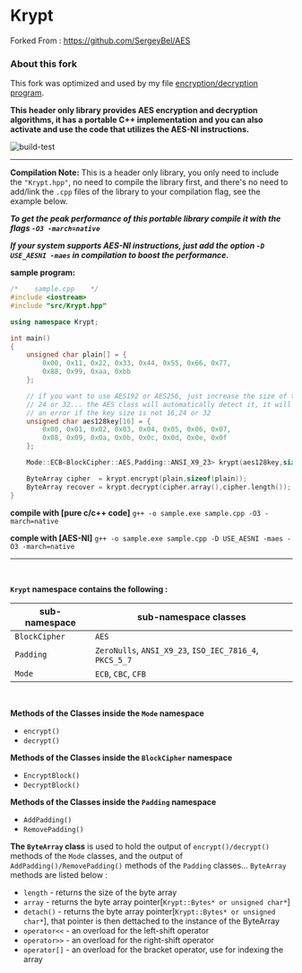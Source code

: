 # Krypt

Forked From : https://github.com/SergeyBel/AES

### About this fork

This fork was optimized and used by my file [encryption/decryption program](https://github.com/mrdcvlsc/bethela).

**This header only library provides AES encryption and decryption algorithms, it has a portable C++ implementation and you can also activate and use the code that utilizes the AES-NI instructions.**

![build-test](https://github.com/mrdcvlsc/AES/actions/workflows/google-test.yml/badge.svg)

-----------

**Compilation Note:** This is a header only library, you only need to include the ```"Krypt.hpp"```, no need to compile the library first, and there's no need to add/link the ```.cpp``` files of the library to your compilation flag, see the example below.

***To get the peak performance of this portable library compile it with the flags ```-O3 -march=native```***

***If your system supports AES-NI instructions, just add the option ```-D USE_AESNI -maes``` in compilation to boost the performance.***

**sample program:**
```c++
/*    sample.cpp    */
#include <iostream>
#include "src/Krypt.hpp"

using namespace Krypt;

int main()
{
    unsigned char plain[] = {
        0x00, 0x11, 0x22, 0x33, 0x44, 0x55, 0x66, 0x77,
        0x88, 0x99, 0xaa, 0xbb
    };

    // if you want to use AES192 or AES256, just increase the size of the key to
    // 24 or 32... the AES class will automatically detect it, it will aslo throw
    // an error if the key size is not 16,24 or 32
    unsigned char aes128key[16] = {
        0x00, 0x01, 0x02, 0x03, 0x04, 0x05, 0x06, 0x07,
        0x08, 0x09, 0x0a, 0x0b, 0x0c, 0x0d, 0x0e, 0x0f
    };

    Mode::ECB<BlockCipher::AES,Padding::ANSI_X9_23> krypt(aes128key,sizeof(aes128key));

    ByteArray cipher  = krypt.encrypt(plain,sizeof(plain));
    ByteArray recover = krypt.decrypt(cipher.array(),cipher.length());
}
```

**compile with [pure c/c++ code]** ```g++ -o sample.exe sample.cpp -O3 -march=native```

**comple with [AES-NI]** ```g++ -o sample.exe sample.cpp -D USE_AESNI -maes -O3 -march=native```

-------------

<br>

**```Krypt``` namespace contains the following :**

| sub-namespace | sub-namespace classes |
| --- | --- |
| ```BlockCipher``` | ```AES``` |
| ```Padding``` | ```ZeroNulls```, ```ANSI_X9_23```, ```ISO_IEC_7816_4```, ```PKCS_5_7``` |
| ```Mode``` | ```ECB```, ```CBC```, ```CFB``` |

<br>

**Methods of the Classes inside the ```Mode``` namespace**
- ```encrypt()```
- ```decrypt()```

**Methods of the Classes inside the ```BlockCipher``` namespace**
- ```EncryptBlock()```
- ```DecryptBlock()```

**Methods of the Classes inside the ```Padding``` namespace**
- ```AddPadding()```
- ```RemovePadding()```

**The ```ByteArray``` class** is used to hold the output of ```encrypt()/decrypt()``` methods of the ```Mode``` classes, and the output of ```AddPadding()/RemovePadding()``` methods of the ```Padding``` classes... ```ByteArray``` methods are listed below :
- ```length``` - returns the size of the byte array
- ```array``` - returns the byte array pointer[```Krypt::Bytes* or unsigned char*```]
- ```detach()``` - returns the byte array pointer[```Krypt::Bytes* or unsigned char*```], that pointer is then dettached to the instance of the ByteArray
- ```operator<<``` - an overload for the left-shift operator
- ```operator>>``` - an overload for the right-shift operator
- ```operator[]``` - an overload for the bracket operator, use for indexing the array
